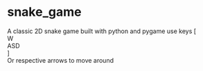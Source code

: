 # snake_game

A classic 2D snake game built with python and pygame
use keys
    [  
      W  
     ASD  
     ]  
Or respective arrows to move around 